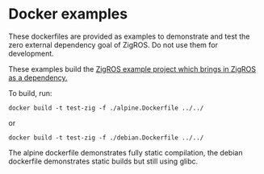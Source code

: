 # Docker examples

These dockerfiles are provided as examples to demonstrate and test the zero external dependency goal of ZigROS.
Do not use them for development.

These examples build the [ZigROS example project which brings in ZigROS as a dependency.](../example_node)

To build, run:
```
docker build -t test-zig -f ./alpine.Dockerfile ../../
```
or
```
docker build -t test-zig -f ./debian.Dockerfile ../../
```

The alpine dockerfile demonstrates fully static compilation, the debian dockerfile demonstrates static builds but still using glibc.
